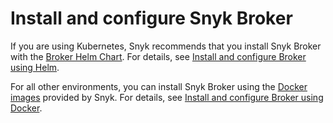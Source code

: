 # Install and configure Snyk Broker

If you are using Kubernetes, Snyk recommends that you install Snyk Broker with the [Broker Helm Chart](https://github.com/snyk/snyk-broker-helm). For details, see [Install and configure Broker using Helm](install-and-configure-broker-using-helm.md).

For all other environments, you can install Snyk Broker using the [Docker images](https://github.com/snyk/broker) provided by Snyk. For details, see [Install and configure Broker using Docker](install-and-configure-broker-using-docker.md).

